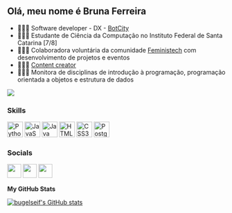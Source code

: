## Olá, meu nome é Bruna Ferreira


* 👩🏻‍💻 Software developer - DX - [BotCity](https://github.com/botcity-dev)
* 👩🏻‍🎓 Estudante de Ciência da Computação no Instituto Federal de Santa Catarina [7/8]
* 🧚🏻‍♀️ Colaboradora voluntária da comunidade [Feministech](https://github.com/feministech) com desenvolvimento de projetos e eventos
* 🧙🏻‍♀️ [Content creator](https://bugelseif.github.io/website/)
* 👩🏻‍🏫 Monitora de disciplinas de introdução à programação, programação orientada a objetos e estrutura de dados



<a href="https://www.twitch.tv/bug_elseif" target="_blank" rel="noreferrer"><img
src="https://img.shields.io/twitch/status/bug_elseif?logo=twitchsx&style=for-the-badge&color=0891b2&labelColor=1c1917&label=TWITCH+STATUS" /></a>


### Skills
<p align="left">
<a href="https://www.python.org/" target="_blank" rel="noreferrer"><img src="https://raw.githubusercontent.com/danielcranney/readme-generator/main/public/icons/skills/python-colored.svg" width="36" height="36" alt="Python" /></a>
<a href="https://developer.mozilla.org/en-US/docs/Web/JavaScript" target="_blank" rel="noreferrer"><img src="https://raw.githubusercontent.com/danielcranney/readme-generator/main/public/icons/skills/javascript-colored.svg" width="36" height="36" alt="JavaScript" /></a>
<a href="https://www.oracle.com/java/" target="_blank" rel="noreferrer"><img src="https://raw.githubusercontent.com/danielcranney/readme-generator/main/public/icons/skills/java-colored.svg" width="36" height="36" alt="Java" /></a>
<a href="https://developer.mozilla.org/en-US/docs/Glossary/HTML5" target="_blank" rel="noreferrer"><img src="https://raw.githubusercontent.com/danielcranney/readme-generator/main/public/icons/skills/html5-colored.svg" width="36" height="36" alt="HTML5" /></a>
<a href="https://www.w3.org/TR/CSS/#css" target="_blank" rel="noreferrer"><img src="https://raw.githubusercontent.com/danielcranney/readme-generator/main/public/icons/skills/css3-colored.svg" width="36" height="36" alt="CSS3" /></a>
<a href="https://www.postgresql.org/" target="_blank" rel="noreferrer"><img src="https://raw.githubusercontent.com/danielcranney/readme-generator/main/public/icons/skills/postgresql-colored.svg" width="36" height="36" alt="PostgreSQL" /></a>
</p>
                    
### Socials
<p align="left"> <a href="https://www.dev.to/bug_elseif" target="_blank" rel="noreferrer"><img src="https://raw.githubusercontent.com/danielcranney/readme-generator/main/public/icons/socials/devdotto.svg" width="32" height="32"/></a> <a href="https://www.linkedin.com/in/bugelseif" target="_blank" rel="noreferrer"><img src="https://raw.githubusercontent.com/danielcranney/readme-generator/main/public/icons/socials/linkedin.svg" width="32" height="32" /></a> <a href="https://www.twitch.tv/bug_elseif" target="_blank" rel="noreferrer"><img src="https://raw.githubusercontent.com/danielcranney/readme-generator/main/public/icons/socials/twitch.svg" width="32" height="32" /></a></p>


<b>My GitHub Stats</b>

<a href="http://www.github.com/bugelseif"><img src="https://github-readme-stats.vercel.app/api?username=bugelseif&show_icons=true&hide=issues,&count_private=true&title_color=0891b2&text_color=ffffff&icon_color=0891b2&bg_color=1c1917&hide_border=true&show_icons=true" alt="bugelseif's GitHub stats" /></a>

